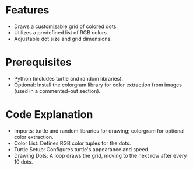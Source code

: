 
# Features  
- Draws a customizable grid of colored dots.
- Utilizes a predefined list of RGB colors.
- Adjustable dot size and grid dimensions.
# Prerequisites 
- Python (includes turtle and random libraries).
- Optional: Install the colorgram library for color extraction from images (used in a commented-out section).
# Code Explanation 
- Imports: turtle and random libraries for drawing; colorgram for optional color extraction.
- Color List: Defines RGB color tuples for the dots.
- Turtle Setup: Configures turtle's appearance and speed.
- Drawing Dots: A loop draws the grid, moving to the next row after every 10 dots.


